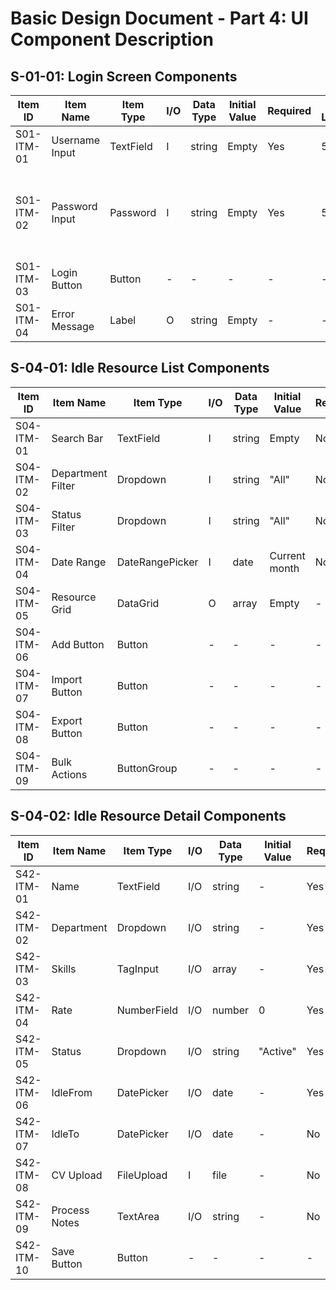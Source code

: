 # Basic Design Document - Part 4: UI Component Description

## S-01-01: Login Screen Components

| Item ID | Item Name | Item Type | I/O | Data Type | Initial Value | Required | Max Length | Validation Rules | Item Description |
|---------|-----------|-----------|-----|-----------|---------------|----------|------------|------------------|------------------|
| S01-ITM-01 | Username Input | TextField | I | string | Empty | Yes | 50 | - Not empty\n- Alphanumeric | User's login ID |
| S01-ITM-02 | Password Input | Password | I | string | Empty | Yes | 50 | - Not empty\n- Min 8 chars\n- Must contain letters and numbers | User's password |
| S01-ITM-03 | Login Button | Button | - | - | - | - | - | - Enabled only if both fields filled | Triggers login process |
| S01-ITM-04 | Error Message | Label | O | string | Empty | - | - | - | Displays authentication errors |

## S-04-01: Idle Resource List Components

| Item ID | Item Name | Item Type | I/O | Data Type | Initial Value | Required | Max Length | Validation Rules | Item Description |
|---------|-----------|-----------|-----|-----------|---------------|----------|------------|------------------|------------------|
| S04-ITM-01 | Search Bar | TextField | I | string | Empty | No | 100 | - | Search across all columns |
| S04-ITM-02 | Department Filter | Dropdown | I | string | "All" | No | - | - Valid department | Filter by department |
| S04-ITM-03 | Status Filter | Dropdown | I | string | "All" | No | - | - Valid status | Filter by status |
| S04-ITM-04 | Date Range | DateRangePicker | I | date | Current month | No | - | - Valid date range | Filter by idle period |
| S04-ITM-05 | Resource Grid | DataGrid | O | array | Empty | - | - | - | Display idle resources |
| S04-ITM-06 | Add Button | Button | - | - | - | - | - | - Admin/RA only | Add new resource |
| S04-ITM-07 | Import Button | Button | - | - | - | - | - | - Admin/RA only | Import from Excel |
| S04-ITM-08 | Export Button | Button | - | - | - | - | - | - | Export to Excel |
| S04-ITM-09 | Bulk Actions | ButtonGroup | - | - | - | - | - | - Admin/RA only | Multiple item actions |

## S-04-02: Idle Resource Detail Components

| Item ID | Item Name | Item Type | I/O | Data Type | Initial Value | Required | Max Length | Validation Rules | Item Description |
|---------|-----------|-----------|-----|-----------|---------------|----------|------------|------------------|------------------|
| S42-ITM-01 | Name | TextField | I/O | string | - | Yes | 100 | - Not empty | Resource name |
| S42-ITM-02 | Department | Dropdown | I/O | string | - | Yes | - | - Valid department | Resource department |
| S42-ITM-03 | Skills | TagInput | I/O | array | - | Yes | - | - At least one skill | Technical skills |
| S42-ITM-04 | Rate | NumberField | I/O | number | 0 | Yes | - | - ≥ 0 | Resource rate |
| S42-ITM-05 | Status | Dropdown | I/O | string | "Active" | Yes | - | - Valid status | Current status |
| S42-ITM-06 | IdleFrom | DatePicker | I/O | date | - | Yes | - | - Valid date | Idle start date |
| S42-ITM-07 | IdleTo | DatePicker | I/O | date | - | No | - | - ≥ IdleFrom | Expected end date |
| S42-ITM-08 | CV Upload | FileUpload | I | file | - | No | 10MB | - PDF/DOC/DOCX | Upload CV file |
| S42-ITM-09 | Process Notes | TextArea | I/O | string | - | No | 1000 | - | Processing notes |
| S42-ITM-10 | Save Button | Button | - | - | - | - | - | - All required fields filled | Save changes |
